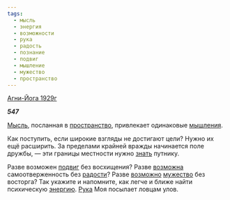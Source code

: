 ```yaml
---
tags:
  - мысль
  - энергия
  - возможности
  - рука
  - радость
  - познание
  - подвиг
  - мышление
  - мужество
  - пространство
---
```

[Агни-Йога 1929г](https://127.0.0.1:4002/agni/1929)

___547___

[Мысль](../../../tags/#мысль), посланная в [пространство](../../../tags/#пространство), привлекает одинаковые [мышления](../../../tags/#мышление).   

Как поступить, если широкие взгляды не достигают цели? Нужно их ещё расширить. За пределами крайней вражды начинается поле дружбы, — эти границы местности нужно [знать](../../../tags/#познание) путнику.   

Разве возможен [подвиг](../../../tags/#подвиг) без восхищения? Разве [возможна](../../../tags/#возможности) самоотверженность без [радости](../../../tags/#радость)? Разве [возможно](../../../tags/#возможности) [мужество](../../../tags/#мужество) без восторга? Так укажите и напомните, как легче и ближе найти психическую [энергию](../../../tags/#энергия). [Рука](../../../tags/#рука) Моя посылает ловцам улов.